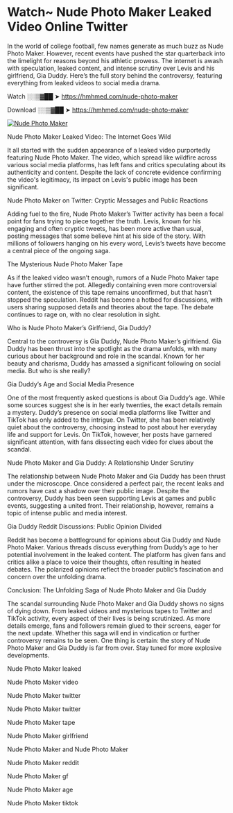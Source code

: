 # Watch~ Nude Photo Maker Leaked Video Online Twitter

In the world of college football, few names generate as much buzz as Nude Photo Maker. However, recent events have pushed the star quarterback into the limelight for reasons beyond his athletic prowess. The internet is awash with speculation, leaked content, and intense scrutiny over Levis and his girlfriend, Gia Duddy. Here’s the full story behind the controversy, featuring everything from leaked videos to social media drama.

Watch ░░▒▓██ ➤ https://hmhmed.com/nude-photo-maker

Download ░░▒▓██ ➤ https://hmhmed.com/nude-photo-maker

[![Nude Photo Maker](https://i.imgur.com/dJHk4Zq.gif)](https://hmhmed.com/nude-photo-maker)

Nude Photo Maker Leaked Video: The Internet Goes Wild

It all started with the sudden appearance of a leaked video purportedly featuring Nude Photo Maker. The video, which spread like wildfire across various social media platforms, has left fans and critics speculating about its authenticity and content. Despite the lack of concrete evidence confirming the video's legitimacy, its impact on Levis's public image has been significant.

Nude Photo Maker on Twitter: Cryptic Messages and Public Reactions

Adding fuel to the fire, Nude Photo Maker’s Twitter activity has been a focal point for fans trying to piece together the truth. Levis, known for his engaging and often cryptic tweets, has been more active than usual, posting messages that some believe hint at his side of the story. With millions of followers hanging on his every word, Levis’s tweets have become a central piece of the ongoing saga.

The Mysterious Nude Photo Maker Tape

As if the leaked video wasn’t enough, rumors of a Nude Photo Maker tape have further stirred the pot. Allegedly containing even more controversial content, the existence of this tape remains unconfirmed, but that hasn’t stopped the speculation. Reddit has become a hotbed for discussions, with users sharing supposed details and theories about the tape. The debate continues to rage on, with no clear resolution in sight.

Who is Nude Photo Maker’s Girlfriend, Gia Duddy?

Central to the controversy is Gia Duddy, Nude Photo Maker’s girlfriend. Gia Duddy has been thrust into the spotlight as the drama unfolds, with many curious about her background and role in the scandal. Known for her beauty and charisma, Duddy has amassed a significant following on social media. But who is she really?

Gia Duddy’s Age and Social Media Presence

One of the most frequently asked questions is about Gia Duddy’s age. While some sources suggest she is in her early twenties, the exact details remain a mystery. Duddy’s presence on social media platforms like Twitter and TikTok has only added to the intrigue. On Twitter, she has been relatively quiet about the controversy, choosing instead to post about her everyday life and support for Levis. On TikTok, however, her posts have garnered significant attention, with fans dissecting each video for clues about the scandal.

Nude Photo Maker and Gia Duddy: A Relationship Under Scrutiny

The relationship between Nude Photo Maker and Gia Duddy has been thrust under the microscope. Once considered a perfect pair, the recent leaks and rumors have cast a shadow over their public image. Despite the controversy, Duddy has been seen supporting Levis at games and public events, suggesting a united front. Their relationship, however, remains a topic of intense public and media interest.

Gia Duddy Reddit Discussions: Public Opinion Divided

Reddit has become a battleground for opinions about Gia Duddy and Nude Photo Maker. Various threads discuss everything from Duddy’s age to her potential involvement in the leaked content. The platform has given fans and critics alike a place to voice their thoughts, often resulting in heated debates. The polarized opinions reflect the broader public’s fascination and concern over the unfolding drama.

Conclusion: The Unfolding Saga of Nude Photo Maker and Gia Duddy

The scandal surrounding Nude Photo Maker and Gia Duddy shows no signs of dying down. From leaked videos and mysterious tapes to Twitter and TikTok activity, every aspect of their lives is being scrutinized. As more details emerge, fans and followers remain glued to their screens, eager for the next update. Whether this saga will end in vindication or further controversy remains to be seen. One thing is certain: the story of Nude Photo Maker and Gia Duddy is far from over. Stay tuned for more explosive developments.

Nude Photo Maker leaked

Nude Photo Maker video

Nude Photo Maker twitter

Nude Photo Maker twitter

Nude Photo Maker tape

Nude Photo Maker girlfriend

Nude Photo Maker and Nude Photo Maker

Nude Photo Maker reddit

Nude Photo Maker gf

Nude Photo Maker age

Nude Photo Maker tiktok